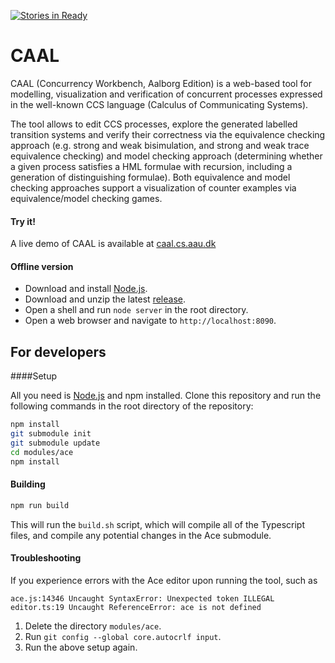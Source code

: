 [![Stories in Ready](https://badge.waffle.io/caal/caal.svg?label=ready&title=Ready)](http://waffle.io/caal/caal)
# CAAL

CAAL (Concurrency Workbench, Aalborg Edition) is a web-based tool for modelling, visualization and verification of concurrent processes expressed in the well-known CCS language (Calculus of Communicating Systems).

The tool allows to edit CCS processes, explore the generated labelled transition systems and verify their correctness via the equivalence checking approach (e.g. strong and weak bisimulation, and strong and weak trace equivalence checking) and model checking approach (determining whether a given process satisfies a HML formulae with recursion, including a generation of distinguishing formulae). Both equivalence and model checking approaches support a visualization of counter examples via equivalence/model checking games.

#### Try it!

A live demo of CAAL is available at [caal.cs.aau.dk](http://caal.cs.aau.dk/)

#### Offline version

- Download and install [Node.js](http://nodejs.org/).
- Download and unzip the latest [release](http://caal.cs.aau.dk/release.tar.gz).
- Open a shell and run ```node server``` in the root directory.
- Open a web browser and navigate to ```http://localhost:8090```.

## For developers

####Setup

All you need is [Node.js](http://nodejs.org/) and npm installed.
Clone this repository and run the following commands in the root directory of the repository:
```bash
npm install
git submodule init
git submodule update
cd modules/ace
npm install
```

#### Building

```bash
npm run build
```
This will run the ``` build.sh ``` script, which will compile all of the Typescript files, and compile any potential changes in the Ace submodule.

#### Troubleshooting

If you experience errors with the Ace editor upon running the tool, such as
```
ace.js:14346 Uncaught SyntaxError: Unexpected token ILLEGAL
editor.ts:19 Uncaught ReferenceError: ace is not defined
```
1. Delete the directory ``` modules/ace ```.
2. Run ```git config --global core.autocrlf input```.
3. Run the above setup again.
